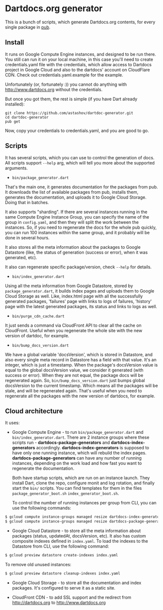 # Dartdocs.org generator

This is a bunch of scripts, which generate Dartdocs.org contents, for every single package in [pub](https://pub.dartlang.org/).

## Install

It runs on Google Compute Engine instances, and designed to be run there. You still can run it on your local machine,
in this case you'll need to create credentials.yaml file with the credentials, which allow access to Dartdocs project
in Google Cloud and also to the dartdocs' account on CloudFlare CDN. Check out credentials.yaml.example for the example.

Unfortunately (or, fortunately :)) you cannot do anything with http://www.dartdocs.org without the credentials.

But once you got them, the rest is simple (if you have Dart already installed):

```
git clone https://github.com/astashov/dartdoc-generator.git
cd dartdoc-generator
pub get
```

Now, copy your credentials to credentials.yaml, and you are good to go.

## Scripts

It has several scripts, which you can use to control the generation of docs. All scripts support `--help` arg, which
will tell you more about the supported arguments.

* `bin/package_generator.dart`

That's the main one, it generates documentation for the packages from pub. It downloads the list of available packages
from pub, installs them, generates the documentation, and uploads it to Google Cloud Storage. Doing that in batches.

It also supports "sharding". If there are several instances running in the same Compute Engine Instance Group, you can
specify the name of the group in `config.yaml`, and then they will split the work between the instances. So, if you
need to regenerate the docs for the whole pub quickly, you can run 100 instances within the same group, and it probably
will be done in several hours.

It also stores all the meta information about the packages to Google Datastore (like, the status of generation (success
or error), when it was generated, etc).

It also can regenerate specific package/version, check `--help` for details.

* `bin/index_generator.dart`

Using all the meta information from Google Datastore, stored by `package_generator.dart`, it builds index pages and
uploads them to Google Cloud Storage as well. Like, index.html page with all the successfully generated packages,
'failures' page with links to logs of failures, 'history' page with the latest generated packages, its status and
links to logs as well.

* `bin/purge_cdn_cache.dart`

It just sends a command via CloudFront API to clear all the cache on CloudFront. Useful when you regenerate the whole
site with the new version of dartdoc, for example.

* `bin/bump_docs_version.dart`

We have a global variable 'docsVersion', which is stored in Datastore, and also every single meta record in Datastore
has a field with that value. It's an integer, which is just a timestamp. When the package's docsVersion value is equal
to the global docsVersion value, we consider it generated (with success or error). When they are not equal, the package
docs will be regenerated again. So, `bin/bump_docs_version.dart` just bumps global docsVersion to the current timestamp.
Which means all the packages will be stale, and will be regenerated again. That's useful when you need to regenerate
all the packages with the new version of dartdocs, for example.

## Cloud architecture

It uses:

* Google Compute Engine - to run `bin/package_generator.dart` and `bin/index_generator.dart`. There are 2 instance
  groups where these scripts run - **dartdocs-package-generators** and **dartdocs-index-generators** accordingly.
  **dartdocs-index-generators** is supposed to have only one running instance, which will rebuild the index pages.
  **dartdocs-package-generators** can have any number of running instances, depending on the work load and how fast
  you want to regenerate the documentation.

  Both have startup scripts, which are run on an instance launch. They install Dart, clone the repo, configure monit
  and log rotation, and finally start the `bin/` scripts. You can find templates for them in the files `package_generator_boot.sh`
  `index_generator_boot.sh`.

  To control the number of running instances per group from CLI, you can use the following commands:

```bash
$ gcloud compute instance-groups managed resize dartdocs-index-generators --size 1 --zone us-central1-f
$ gcloud compute instance-groups managed resize dartdocs-package-generators --size 4 --zone us-central1-f
```

* Google Cloud Datastore - to store all the meta information about packages (status, updatedAt, docsVersion, etc).
  It also has custom composite indexes defined in `index.yaml`. To load the indexes to the Datastore from CLI, use
  the following command:

```bash
$ gcloud preview datastore create-indexes index.yaml
```

To remove old unused instances:

```bash
$ gcloud preview datastore cleanup-indexes index.yaml
```

* Google Cloud Storage - to store all the documentation and index packages. It's configured to serve it as a static
  site.

* CloudFront CDN - to add SSL support and the redirect from http://dartdocs.org to http://www.dartdocs.org

